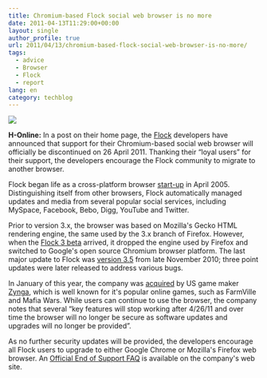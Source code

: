 ```yaml
---
title: Chromium-based Flock social web browser is no more
date: 2011-04-13T11:29:00+00:00
layout: single
author_profile: true
url: 2011/04/13/chromium-based-flock-social-web-browser-is-no-more/
tags:
  - advice
  - Browser
  - Flock
  - report
lang: en
category: techblog
---
```

[![](http://1.bp.blogspot.com/-4ChwZaOHcoA/TaWB1sosyGI/AAAAAAAAD1A/QXE70UlmOmk/s1600/flock-logo200-763c5b74ee637d42.png)](http://1.bp.blogspot.com/-4ChwZaOHcoA/TaWB1sosyGI/AAAAAAAAD1A/QXE70UlmOmk/s1600/flock-logo200-763c5b74ee637d42.png)

**H-Online:** In a post on their home page, the [Flock](http://www.flock.com/) developers have announced that support for their Chromium-based social web browser will officially be discontinued on 26 April 2011. Thanking their “loyal users” for their support, the developers encourage the Flock community to migrate to another browser.

Flock began life as a cross-platform browser [start-up](http://news.cnet.com/Start-up-wants-to-improve-on-Firefox/2100-1032_3-5663798.html) in April 2005. Distinguishing itself from other browsers, Flock automatically managed updates and media from several popular social services, including MySpace, Facebook, Bebo, Digg, YouTube and Twitter.

Prior to version 3.x, the browser was based on Mozilla's Gecko HTML rendering engine, the same used by the 3.x branch of Firefox. However, when the [Flock 3 beta](http://www.h-online.com/news/item/Flock-3-Beta-drops-Firefox-switches-to-Chromium-1023489.html) arrived, it dropped the engine used by Firefox and switched to Google's open source Chromium browser platform. The last major update to Flock was [version 3.5](http://www.h-online.com/news/item/Flock-3-5-social-web-browser-arrives-1145337.html) from late November 2010; three point updates were later released to address various bugs.

In January of this year, the company was [acquired](http://www.h-online.com/news/item/Zynga-to-acquire-Flock-social-web-browser-1164494.html) by US game maker [Zynga](http://www.zynga.com/), which is well known for it's popular online games, such as FarmVille and Mafia Wars. While users can continue to use the browser, the company notes that several “key features will stop working after 4/26/11 and over time the browser will no longer be secure as software updates and upgrades will no longer be provided”.

As no further security updates will be provided, the developers encourage all Flock users to upgrade to either Google Chrome or Mozilla's Firefox web browser. An [Official End of Support FAQ](http://www.flock.com/faq.html) is available on the company's web site.